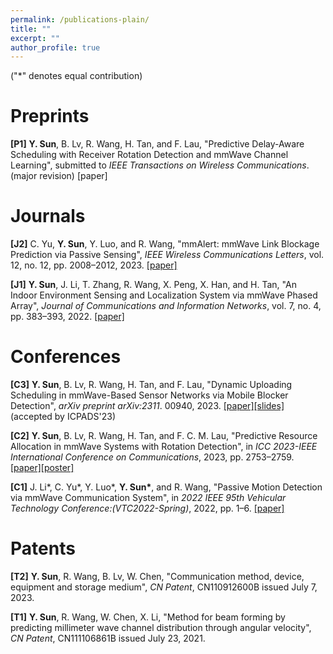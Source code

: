 ```yaml
---
permalink: /publications-plain/
title: ""
excerpt: ""
author_profile: true
---
```


("\*" denotes equal contribution)
# Preprints
<b>[P1]</b> <b>Y. Sun</b>, B. Lv, R. Wang, H. Tan, and F. Lau, "Predictive Delay-Aware Scheduling with Receiver Rotation Detection and mmWave Channel Learning", submitted to <i>IEEE Transactions on Wireless Communications</i>. (major revision)
[paper]

# Journals

<b>[J2]</b> C. Yu, <b>Y. Sun</b>, Y. Luo, and R. Wang, "mmAlert: mmWave Link Blockage Prediction via Passive Sensing", <i>IEEE Wireless Communications Letters</i>, vol. 12, no. 12, pp. 2008–2012, 2023.
[[paper]](http://yfsun0327.github.io/files/mmAlert_mmWave_Link_Blockage_Prediction_via_Passive_Sensing.pdf)
<!--https://ieeexplore.ieee.org/document/10214505-->

<b>[J1]</b> <b>Y. Sun</b>, J. Li, T. Zhang, R. Wang, X. Peng, X. Han, and H. Tan, "An Indoor Environment Sensing and Localization System via mmWave Phased Array", <i>Journal of Communications and Information Networks</i>, vol. 7, no. 4, pp. 383–393, 2022.
[[paper]](http://yfsun0327.github.io/files/An_Indoor_Environment_Sensing_and_Localization_System_via_mmWave_Phased_Array.pdf)
<!--https://ieeexplore.ieee.org/document/10005216-->

# Conferences
<b>[C3]</b> <b>Y. Sun</b>, B. Lv, R. Wang, H. Tan, and F. Lau, "Dynamic Uploading Scheduling in mmWave-Based Sensor Networks via Mobile Blocker Detection", <i>arXiv preprint arXiv:2311</i>. 00940, 2023.
[[paper]](http://yfsun0327.github.io/files/Dynamic_Uploading_Scheduling_in_mmWave-Based_Sensor_Networks_via_Mobile_Blocker_Detection.pdf)[[slides]](http://yfsun0327.github.io/files/ICPADS23_slides.pdf) (accepted by ICPADS'23)

<b>[C2]</b> <b>Y. Sun</b>, B. Lv, R. Wang, H. Tan, and F. C. M. Lau, "Predictive Resource Allocation in mmWave Systems with Rotation Detection", in <i>ICC 2023-IEEE International Conference on Communications</i>, 2023, pp. 2753–2759.
[[paper]](http://yfsun0327.github.io/files/Predictive_Resource_Allocation_in_mmWave_Systems_with_Rotation_Detection.pdf)[[poster]](http://yfsun0327.github.io/files/ICC23_poster.pdf)
<!--https://ieeexplore.ieee.org/document/10278584-->

<b>[C1]</b> J. Li\*, C. Yu\*, Y. Luo\*, <b>Y. Sun\*</b>, and R. Wang, "Passive Motion Detection via mmWave Communication System", in <i>2022 IEEE 95th Vehicular Technology Conference:(VTC2022-Spring)</i>, 2022, pp. 1–6.
[[paper]](http://yfsun0327.github.io/files/Passive_Motion_Detection_via_mmWave_Communication_System.pdf)
<!--https://ieeexplore.ieee.org/document/10214505-->

# Patents
<b>[T2]</b> <b>Y. Sun</b>, R. Wang, B. Lv, W. Chen, "Communication method, device, equipment and storage medium", <i>CN Patent</i>, CN110912600B issued July 7, 2023.
<!--https://patents.google.com/patent/CN110912600B/en-->

<b>[T1]</b> <b>Y. Sun</b>, R. Wang, W. Chen, X. Li, "Method for beam forming by predicting millimeter wave channel distribution through angular velocity", <i>CN Patent</i>, CN111106861B issued July 23, 2021.
<!--https://patents.google.com/patent/CN111106861B/en-->